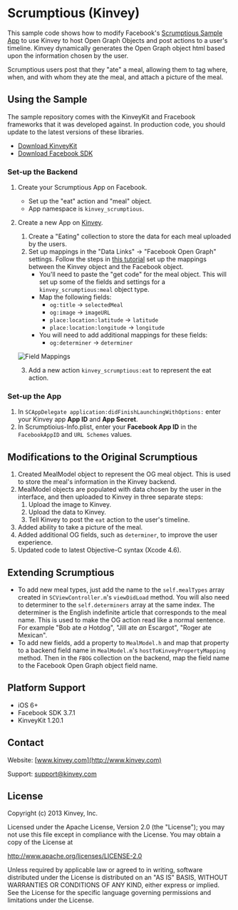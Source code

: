 Scrumptious (Kinvey)
=====
This sample code shows how to modify Facebook's [Scrumptious Sample App](https://github.com/facebook/facebook-ios-sdk/tree/master/samples/Scrumptious) to use Kinvey to host Open Graph Objects and post actions to a user's timeline. Kinvey dynamically generates the Open Graph object html based upon the information chosen by the user. 

Scrumptious users post that they "ate" a meal, allowing them to tag where, when, and with whom they ate the meal, and attach a picture of the meal. 

## Using the Sample
The sample repository comes with the KinveyKit and Fracebook frameworks that it was developed against. In production code, you should update to the latest versions of these libraries.

* [Download KinveyKit](http://devcenter.kinvey.com/ios/downloads)
* [Download Facebook SDK](http://developers.facebook.com/ios/downloads/)

### Set-up the Backend
1. Create your Scrumptious App on Facebook.
    * Set up the "eat" action and "meal" object.
    * App namespace is `kinvey_scrumptious`.
2. Create a new App on [Kinvey](https://console.kinvey.com/).
    1. Create a "Eating" collection to store the data for each meal uploaded by the users.
    2. Set up mappings in the "Data Links" -> "Facebook Open Graph" settings. Follow the steps in [this tutorial](http://devcenter.kinvey.com/ios/tutorials/facebook-opengraph-tutorial) set up the mappings between the Kinvey object and the Facebook object.
         * You'll need to paste the "get code" for the meal object. This will set up some of the fields and settings for a `kinvey_scrumptious:meal` object type.
         * Map the following fields:
         	* `og:title` -> `selectedMeal`
         	* `og:image` -> `imageURL`
         	* `place:location:latitude` -> `latitude`
         	* `place:location:longitude` -> `longitude`
         * You will need to add additional mappings for these fields:
            * `og:determiner` -> `determiner`

    ![Field Mappings](https://raw.github.com/KinveyApps/Scrumptious-iOS/master/readme-mappings.png)            

    3. Add a new action `kinvey_scrumptious:eat` to represent the eat action.

### Set-up the App
1. In `SCAppDelegate application:didFinishLaunchingWithOptions:` enter your Kinvey app __App ID__ and __App Secret__.
2. In Scrumptioius-Info.plist, enter your __Facebook App ID__ in the `FacebookAppID` and `URL Schemes` values.

## Modifications to the Original Scrumptious
1. Created MealModel object to represent the OG meal object. This is used to store the meal's information in the Kinvey backend.
1. MealModel objects are populated with data chosen by the user in the interface, and then uploaded to Kinvey in three separate steps:
    1. Upload the image to Kinvey.
    2. Upload the data to Kinvey.
    3. Tell Kinvey to post the `eat` action to the user's timeline.
1. Added ability to take a picture of the meal.
1. Added additional OG fields, such as `determiner`, to improve the user experience.
1. Updated code to latest Objective-C syntax (Xcode 4.6). 

## Extending Scrumptious
* To add new meal types, just add the name to the `self.mealTypes` array created in `SCViewController.m`'s `viewDidLoad` method. You will also need to determiner to the `self.determiners` array at the same index. The determiner is the English indefinite article that corresponds to the meal name. This is used to make the OG action read like a normal sentence. For example "Bob ate _a_ Hotdog", "Jill ate _an_ Escargot", "Roger ate Mexican".
* To add new fields, add a property to `MealModel.h` and map that property to a backend field name in `MealModel.m`'s `hostToKinveyPropertyMapping` method. Then in the `FBOG` collection on the backend, map the field name to the Facebook Open Graph object field name. 

## Platform Support
* iOS 6+
* Facebook SDK 3.7.1
* KinveyKit 1.20.1

## Contact
Website: [www.kinvey.com](http://www.kinvey.com)

Support: [support@kinvey.com](http://docs.kinvey.com/mailto:support@kinvey.com)

## License

Copyright (c) 2013 Kinvey, Inc.

Licensed under the Apache License, Version 2.0 (the "License");
you may not use this file except in compliance with the License.
You may obtain a copy of the License at

http://www.apache.org/licenses/LICENSE-2.0

Unless required by applicable law or agreed to in writing, software
distributed under the License is distributed on an "AS IS" BASIS,
WITHOUT WARRANTIES OR CONDITIONS OF ANY KIND, either express or implied.
See the License for the specific language governing permissions and
limitations under the License.
